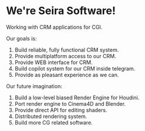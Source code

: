 # We're Seira Software!

Working with CRM applications for CGI.

Our goals is:
1. Build reliable, fully functional CRM system.
2. Provide multiplatform access to our CRM.
3. Provide WEB interface for CRM.
4. Build copilot system for our CRM inside telegram.
5. Provide as pleasant experience as we can.

Our future imagination:
1. Build a low-level biased Render Engine for Houdini.
2. Port render engine to Cinema4D and Blender.
3. Provide direct API for editing shaders.
4. Distributed rendering system.
5. Build more CG related software.


